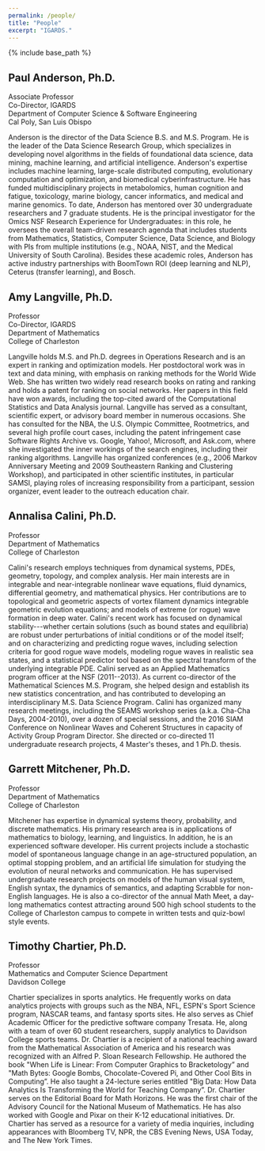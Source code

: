 ```yaml
---
permalink: /people/
title: "People"
excerpt: "IGARDS."
---
```


{% include base_path %}

## Paul Anderson, Ph.D.
Associate Professor<br>
Co-Director, IGARDS<br>
Department of Computer Science & Software Engineering<br>
Cal Poly, San Luis Obispo

<div class="small">
Anderson is the director of the Data Science B.S. and M.S. Program. He is the leader of the Data Science Research Group, which specializes in developing novel algorithms in the fields of foundational data science, data mining, machine learning, and artificial intelligence. Anderson's expertise includes machine learning, large-scale distributed computing, evolutionary computation and optimization, and biomedical cyberinfrastructure. He has funded multidisciplinary projects in metabolomics, human cognition and fatigue, toxicology, marine biology, cancer informatics, and medical and marine genomics. To date, Anderson has mentored over 30 undergraduate researchers and 7 graduate students. He is the principal investigator for the Omics NSF Research Experience for Undergraduates: in this role, he oversees the overall team-driven research agenda that includes students from Mathematics, Statistics, Computer Science, Data Science, and Biology with PIs from multiple institutions (e.g., NOAA, NIST, and the Medical University of South Carolina). Besides these academic roles, Anderson has active industry partnerships with BoomTown ROI (deep learning and NLP), Ceterus (transfer learning), and Bosch.
</div>

## Amy Langville, Ph.D.
Professor<br>
Co-Director, IGARDS<br>
Department of Mathematics<br>
College of Charleston

<div class="small">
Langville holds M.S. and Ph.D. degrees in Operations Research and is an expert in ranking and optimization models. Her postdoctoral work was in text and data mining, with emphasis on ranking methods for the World Wide Web. She has written two widely read research books on rating and ranking and holds a patent for ranking on social networks. Her papers in this field have won awards, including the top-cited award of the Computational Statistics and Data Analysis journal.
Langville has served as a consultant, scientific expert, or advisory board member in numerous occasions. She has consulted for the NBA, the U.S. Olympic Committee, Rootmetrics, and several high profile court cases, including the patent infringement case Software Rights Archive vs. Google, Yahoo!, Microsoft, and Ask.com, where she investigated the inner workings of the search engines, including their ranking algorithms. Langville has organized conferences (e.g., 2006 Markov Anniversary Meeting and 2009 Southeastern Ranking and Clustering Workshop), and participated in other scientific institutes, in particular SAMSI, playing roles of increasing responsibility from a participant, session organizer, event leader to the outreach education chair.
</div>

## Annalisa Calini, Ph.D.
Professor<br>
Department of Mathematics<br>
College of Charleston

<div class="small">
Calini's research employs techniques from dynamical systems, PDEs, geometry, topology, and complex analysis. Her main interests are in integrable and near-integrable nonlinear wave equations, fluid dynamics, differential geometry, and mathematical physics. Her contributions are to topological and geometric aspects of vortex filament dynamics integrable geometric evolution equations; and models of extreme (or rogue) wave formation in deep water. Calini's recent work has focused on dynamical stability---whether certain solutions (such as bound states and equilibria) are robust under perturbations of initial conditions or of the model itself; and on characterizing and predicting rogue waves, including selection criteria for good rogue wave models, modeling rogue waves in realistic sea states, and a statistical predictor tool based on the spectral transform of the underlying integrable PDE. Calini served as an Applied Mathematics program officer at the NSF (2011--2013). As current co-director of the Mathematical Sciences M.S. Program, she helped design and establish its new statistics concentration, and has contributed to developing an interdisciplinary M.S. Data Science Program. Calini has organized many research meetings, including the SEAMS workshop series (a.k.a. Cha-Cha Days, 2004-2010), over a dozen of special sessions, and the 2016 SIAM Conference on Nonlinear Waves and Coherent Structures in capacity of Activity Group Program Director. She directed or co-directed 11 undergraduate research projects, 4 Master's theses, and 1 Ph.D. thesis.
</div>

## Garrett Mitchener, Ph.D.
Professor<br>
Department of Mathematics<br>
College of Charleston

<div class="small">
Mitchener has expertise in dynamical systems theory, probability, and discrete mathematics. His primary research area is in applications of mathematics to biology, learning, and linguistics. In addition, he is an experienced software developer. His current projects include a stochastic model of spontaneous language change in an age-structured population, an optimal stopping problem, and an artificial life simulation for studying the evolution of neural networks and communication. He has supervised undergraduate research projects on models of the human visual system, English syntax, the dynamics of semantics, and adapting Scrabble for non-English languages. He is also a co-director of the annual Math Meet, a day-long mathematics contest attracting around 500 high school students to the College of Charleston campus to compete in written tests and quiz-bowl style events. 
</div>

## Timothy Chartier, Ph.D.
Professor<br>
Mathematics and Computer Science Department<br>
Davidson College

<div class="small">
Chartier specializes in sports analytics.  He frequently works on data analytics projects with groups such as the NBA, NFL, ESPN's Sport Science program, NASCAR teams, and fantasy sports sites.   He also serves as Chief Academic Officer for the predictive software company Tresata. He, along with a team of over 60 student researchers, supply analytics to Davidson College sports teams.  Dr. Chartier is a recipient of a national teaching award from the Mathematical Association of America and his research was recognized with an Alfred P. Sloan Research Fellowship. He authored the book "When Life is Linear: From Computer Graphics to Bracketology” and "Math Bytes: Google Bombs, Chocolate-Covered Pi, and Other Cool Bits in Computing”.  He also taught a 24-lecture series entitled "Big Data: How Data Analytics Is Transforming the World for Teaching Company”. Dr. Chartier serves on the Editorial Board for Math Horizons. He was the first chair of the Advisory Council for the National Museum of Mathematics.  He has also worked with Google and Pixar on their K-12 educational initiatives.  Dr. Chartier has served as a resource for a variety of media inquiries, including appearances with Bloomberg TV, NPR, the CBS Evening News, USA Today, and The New York Times.
</div>
